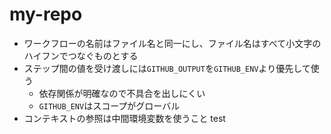 # my-repo

- ワークフローの名前はファイル名と同一にし、ファイル名はすべて小文字のハイフンでつなぐものとする
- ステップ間の値を受け渡しには`GITHUB_OUTPUT`を`GITHUB_ENV`より優先して使う
  - 依存関係が明確なので不具合を出しにくい
  - `GITHUB_ENV`はスコープがグローバル
- コンテキストの参照は中間環境変数を使うこと
test

